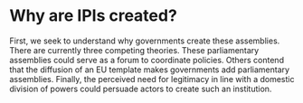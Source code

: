 # Why are IPIs created?
First, we seek to understand why governments create these assemblies. There are currently three competing theories. These parliamentary assemblies could serve as a forum to coordinate policies. Others contend that the diffusion of an EU template makes governments add parliamentary assemblies. Finally, the perceived need for legitimacy in line with a domestic division of powers could persuade actors to create such an institution.
